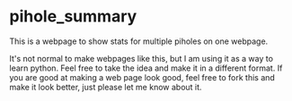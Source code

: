 # pihole_summary
This is a webpage to show stats for multiple piholes on one webpage.

It's not normal to make webpages like this, but I am using it as a way to learn python.  Feel free to take the idea and make it in a different format.
If you are good at making a web page look good, feel free to fork this and make it look better, just please let me know about it.

